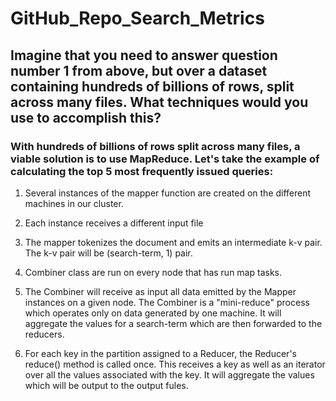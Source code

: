 # GitHub_Repo_Search_Metrics

## Imagine that you need to answer question number 1 from above, but over a dataset containing hundreds of billions of rows, split across many files. What techniques would you use to accomplish this?

### With hundreds of billions of rows split across many files, a viable solution is to use MapReduce.  Let's take the example of calculating the top 5 most frequently issued queries:

1. Several instances of the mapper function are created on the different machines in our cluster.

2. Each instance receives a different input file 

3. The mapper tokenizes the document and emits an intermediate k-v pair. The k-v pair will be (search-term, 1) pair.

4. Combiner class are run on every node that has run map tasks.

5. The Combiner will receive as input all data emitted by the Mapper instances on a given node. The Combiner is a "mini-reduce" process which operates only on data generated by one machine. It will aggregate the values for a search-term which are then forwarded to the reducers.

6. For each key in the partition assigned to a Reducer, the Reducer's reduce() method is called once. This receives a key as well as an iterator over all the values associated with the key. It will aggregate the values which will be output to the output fules.
